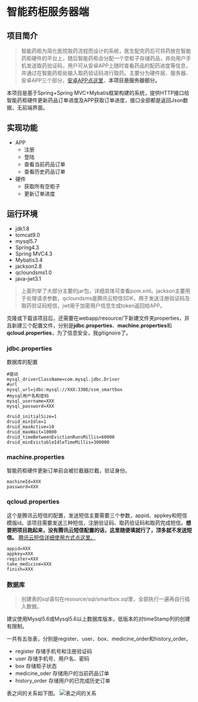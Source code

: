 智能药柜服务器端
===

## 项目简介
>智能药柜为简化医院取药流程而设计的系统，医生配完药后可将药放在智能药柜硬件的平台上，随后智能药柜会分配一个空柜子存储药品，并向用户手机发送取药验证码，用户可从安卓APP上随时查看药品的配药进度等信息，并通过在智能药柜处输入取药验证码进行取药。主要分为硬件层、服务器、安卓APP三个部分，[安卓APP点这里](https://github.com/HandsomeDong/SmartBoxAPP)，**本项目是服务器部分。**

本项目是基于Spring+Spring MVC+Mybatis框架构建的系统，提供HTTP接口给智能药柜硬件更新药品订单进度及APP获取订单进度，接口全部都是返回Json数据，无前端界面。

## 实现功能

* APP
	* 注册
	* 登陆
	* 查看当前药品订单
	* 查看历史药品订单
* 硬件
	* 获取所有空柜子
	* 更新订单进度

## 运行环境
* jdk1.8
* tomcat9.0
* mysql5.7
* Spring4.3
* Spring MVC4.3
* Mybatis3.4
* jackson2.8
* qcloundsms1.0
* java-jwt3.1

>上面列举了大部分主要的jar包，详细具体可查看pom.xml。jackson主要用于处理请求参数，qcloundsms是腾讯云短信SDK，用于发送注册验证码及取药验证码短信，jwt用于加密用户信息生成token返回给APP。

克隆或下载该项目后，还需要在webapp/resource/下新建文件夹properties，并且新建三个配置文件，分别是**jdbc.properties**、**machine.properties**和**qcloud.properties**，为了信息安全，我gitignoire了。

### jdbc.properties
数据库的配置

```
#驱动
mysql_driverClassName=com.mysql.jdbc.Driver
#url
mysql_url=jdbc:mysql://XXX:3306/ssm_smartbox
#mysql用户名和密码
mysql_username=XXX
mysql_password=XXX

druid_initialSize=1
druid_minIdle=1
druid_maxActive=10
druid_maxWait=10000
druid_timeBetweenEvictionRunsMillis=60000
druid_minEvictableIdleTimeMillis=300000
```

### machine.properties
智能药柜硬件更新订单前会被拦截器拦截，验证身份。

```
machineId=XXX
password=XXX
```

### qcloud.properties
这个是腾讯云短信的配置，发送短信主要需要三个参数，appid、appkey和短信模版id。该项目需要发送三种短信，注册验证码、取药验证码和取药完成短信。**想要把项目跑起来，没有腾讯云短信配置的话，这里随便填就行了，顶多就不发送短信。**
[腾讯云短信详细使用方式点这里。](https://cloud.tencent.com/document/product/382/13613)

```
appid=XXX
appkey=XXX
register=XXX
take_medicine=XXX
finish=XXX
```

### 数据库
>创建表的sql语句在resource/sql/smartbox.sql里，全部执行一遍再自行插入数据。

建议使用Mysql5.6或Mysql5.6以上数据库版本，低版本的对timeStamp列的创建有限制。

一共有五张表，分别是register、user、box、medicine_order和history_order。
* register 存储手机号和注册验证码
* user 存储手机号、用户名、密码
* box 存储柜子状态
* medicine_oder 存储用户的当前药品订单
* history_order 存储用户的已完成历史订单

表之间的关系如下图。
![表之间的关系](https://i.loli.net/2019/07/08/5d23194ec0e7f73330.png)
